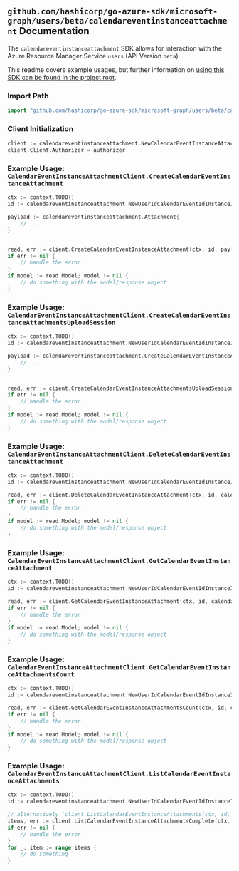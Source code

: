 
## `github.com/hashicorp/go-azure-sdk/microsoft-graph/users/beta/calendareventinstanceattachment` Documentation

The `calendareventinstanceattachment` SDK allows for interaction with the Azure Resource Manager Service `users` (API Version `beta`).

This readme covers example usages, but further information on [using this SDK can be found in the project root](https://github.com/hashicorp/go-azure-sdk/tree/main/docs).

### Import Path

```go
import "github.com/hashicorp/go-azure-sdk/microsoft-graph/users/beta/calendareventinstanceattachment"
```


### Client Initialization

```go
client := calendareventinstanceattachment.NewCalendarEventInstanceAttachmentClientWithBaseURI("https://management.azure.com")
client.Client.Authorizer = authorizer
```


### Example Usage: `CalendarEventInstanceAttachmentClient.CreateCalendarEventInstanceAttachment`

```go
ctx := context.TODO()
id := calendareventinstanceattachment.NewUserIdCalendarEventIdInstanceID("userIdValue", "eventIdValue", "eventId1Value")

payload := calendareventinstanceattachment.Attachment{
	// ...
}


read, err := client.CreateCalendarEventInstanceAttachment(ctx, id, payload)
if err != nil {
	// handle the error
}
if model := read.Model; model != nil {
	// do something with the model/response object
}
```


### Example Usage: `CalendarEventInstanceAttachmentClient.CreateCalendarEventInstanceAttachmentsUploadSession`

```go
ctx := context.TODO()
id := calendareventinstanceattachment.NewUserIdCalendarEventIdInstanceID("userIdValue", "eventIdValue", "eventId1Value")

payload := calendareventinstanceattachment.CreateCalendarEventInstanceAttachmentsUploadSessionRequest{
	// ...
}


read, err := client.CreateCalendarEventInstanceAttachmentsUploadSession(ctx, id, payload)
if err != nil {
	// handle the error
}
if model := read.Model; model != nil {
	// do something with the model/response object
}
```


### Example Usage: `CalendarEventInstanceAttachmentClient.DeleteCalendarEventInstanceAttachment`

```go
ctx := context.TODO()
id := calendareventinstanceattachment.NewUserIdCalendarEventIdInstanceIdAttachmentID("userIdValue", "eventIdValue", "eventId1Value", "attachmentIdValue")

read, err := client.DeleteCalendarEventInstanceAttachment(ctx, id, calendareventinstanceattachment.DefaultDeleteCalendarEventInstanceAttachmentOperationOptions())
if err != nil {
	// handle the error
}
if model := read.Model; model != nil {
	// do something with the model/response object
}
```


### Example Usage: `CalendarEventInstanceAttachmentClient.GetCalendarEventInstanceAttachment`

```go
ctx := context.TODO()
id := calendareventinstanceattachment.NewUserIdCalendarEventIdInstanceIdAttachmentID("userIdValue", "eventIdValue", "eventId1Value", "attachmentIdValue")

read, err := client.GetCalendarEventInstanceAttachment(ctx, id, calendareventinstanceattachment.DefaultGetCalendarEventInstanceAttachmentOperationOptions())
if err != nil {
	// handle the error
}
if model := read.Model; model != nil {
	// do something with the model/response object
}
```


### Example Usage: `CalendarEventInstanceAttachmentClient.GetCalendarEventInstanceAttachmentsCount`

```go
ctx := context.TODO()
id := calendareventinstanceattachment.NewUserIdCalendarEventIdInstanceID("userIdValue", "eventIdValue", "eventId1Value")

read, err := client.GetCalendarEventInstanceAttachmentsCount(ctx, id, calendareventinstanceattachment.DefaultGetCalendarEventInstanceAttachmentsCountOperationOptions())
if err != nil {
	// handle the error
}
if model := read.Model; model != nil {
	// do something with the model/response object
}
```


### Example Usage: `CalendarEventInstanceAttachmentClient.ListCalendarEventInstanceAttachments`

```go
ctx := context.TODO()
id := calendareventinstanceattachment.NewUserIdCalendarEventIdInstanceID("userIdValue", "eventIdValue", "eventId1Value")

// alternatively `client.ListCalendarEventInstanceAttachments(ctx, id, calendareventinstanceattachment.DefaultListCalendarEventInstanceAttachmentsOperationOptions())` can be used to do batched pagination
items, err := client.ListCalendarEventInstanceAttachmentsComplete(ctx, id, calendareventinstanceattachment.DefaultListCalendarEventInstanceAttachmentsOperationOptions())
if err != nil {
	// handle the error
}
for _, item := range items {
	// do something
}
```
